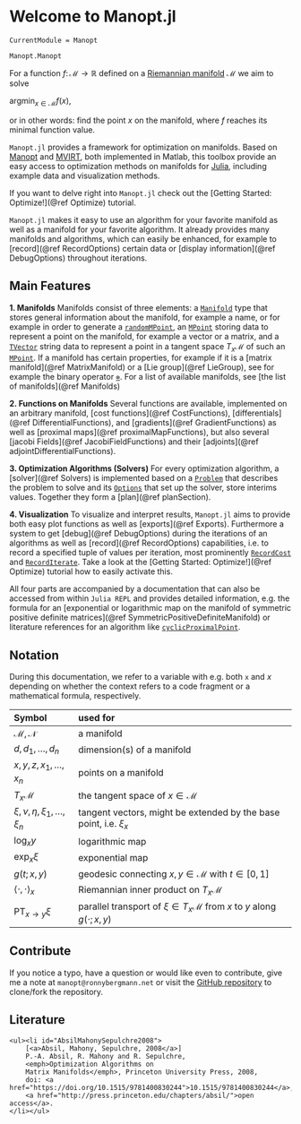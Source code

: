 # Welcome to Manopt.jl

```@meta
CurrentModule = Manopt
```

```@docs
Manopt.Manopt
```

For a function $f\colon\mathcal M \to \mathbb R$ defined on a [Riemannian manifold](https://en.wikipedia.org/wiki/Riemannian_manifold) $\mathcal M$ we aim to solve

$\operatorname*{argmin}_{x\in\mathcal M} f(x),$

or in other words: find the point $x$ on the manifold, where $f$ reaches its minimal function value.

`Manopt.jl` provides a framework for optimization on manifolds.
Based on [Manopt](https://manopt.org) and
[MVIRT](https://ronnybergmann.net/mvirt/), both implemented in Matlab,
this toolbox provide an easy access to optimization methods on manifolds
for [Julia](https://julialang.org), including example data and visualization methods.

If you want to delve right into `Manopt.jl` check out the
[Getting Started: Optimize!](@ref Optimize) tutorial.

`Manopt.jl` makes it easy to use an algorithm for your favorite
manifold as well as a manifold for your favorite algorithm. It already provides
many manifolds and algorithms, which can easily be enhanced, for example to
[record](@ref RecordOptions) certain data or
[display information](@ref DebugOptions) throughout iterations.

## Main Features

**1. Manifolds**
Manifolds consist of three elements: a [`Manifold`](@ref) type that stores
general information about the manifold, for example a name, or for example in
order to generate a [`randomMPoint`](@ref), an [`MPoint`](@ref) storing data to
represent a point on the manifold, for example a vector or a matrix, and a
[`TVector`](@ref) string data to represent a point in a tangent space
$T_x\mathcal M$ of such an [`MPoint`](@ref). If a manifold has certain
properties, for example if it is a [matrix manifold](@ref MatrixManifold) or a [Lie
group](@ref LieGroup), see for example the binary operator [`⊗`](@ref). For a
list of available manifolds, see [the list of manifolds](@ref Manifolds)

**2. Functions on Manifolds**
Several functions are available, implemented on an arbitrary manifold, [cost
functions](@ref CostFunctions), [differentials](@ref DifferentialFunctions), and
[gradients](@ref GradientFunctions) as well as [proximal maps](@ref
proximalMapFunctions), but also several [jacobi Fields](@ref
JacobiFieldFunctions) and their [adjoints](@ref adjointDifferentialFunctions).

**3. Optimization Algorithms (Solvers)**
For every optimization algorithm, a [solver](@ref Solvers) is implemented based
on a [`Problem`](@ref) that describes the problem to solve and its
[`Options`](@ref) that set up the solver, store interims values. Together they
form a [plan](@ref planSection).

**4. Visualization**
To visualize and interpret results, `Manopt.jl` aims to provide both easy plot
functions as well as [exports](@ref Exports). Furthermore a system to get
[debug](@ref DebugOptions) during the iterations of an algorithms as well as
[record](@ref RecordOptions) capabilities, i.e. to record a specified tuple of
values per iteration, most prominently [`RecordCost`](@ref) and
[`RecordIterate`](@ref). Take a look at the
[Getting Started: Optimize!](@ref Optimize) tutorial how to easily activate
this.

All four parts are accompanied by a documentation that can also be accessed from
within `Julia REPL` and provides detailed information, e.g. the formula for an
[exponential or logarithmic map on the manifold of symmetric positive definite matrices](@ref SymmetricPositiveDefiniteManifold) or literature references for an algorithm like [`cyclicProximalPoint`](@ref).

## Notation

During this documentation, we refer to a variable with e.g. both `x` and $x$
depending on whether the context refers to a code fragment or a mathematical
formula, respectively.

| Symbol | used for
|:---|:---|
$\mathcal M, \mathcal N$ | a manifold
$d,d_1,\ldots,d_n$ | dimension(s) of a manifold
$x,y,z,x_1,\ldots,x_n$ | points on a manifold
$T_x\mathcal M$ | the tangent space of $x\in\mathcal M$
$\xi,\nu,\eta,\xi_1,\ldots,\xi_n$ | tangent vectors, might be extended by the base point, i.e. $\xi_x$
$\log_xy$ | logarithmic map
$\exp_x\xi$ | exponential map
$g(t; x,y)$ | geodesic connecting $x,y\in\mathcal M$ with $t\in [0,1]$
$\langle \cdot, \cdot\rangle_x$ | Riemannian inner product on $T_x\mathcal M$
$\operatorname{PT}_{x\to y}\xi$ | parallel transport of $\xi\in T_x\mathcal M$ from $x$ to $y$ along $g(\cdot;x,y)$

## Contribute

If you notice a typo, have a question or would like even to contribute, give me a note
at `manopt@ronnybergmann.net` or visit the [GitHub repository](https://github.com/kellertuer/Manopt.jl/) to clone/fork the repository.

## Literature

```@raw html
<ul><li id="AbsilMahonySepulchre2008">
    [<a>Absil, Mahony, Sepulchre, 2008</a>]
    P.-A. Absil, R. Mahony and R. Sepulchre,
    <emph>Optimization Algorithms on
    Matrix Manifolds</emph>, Princeton University Press, 2008,
    doi: <a href="https://doi.org/10.1515/9781400830244">10.1515/9781400830244</a>,
    <a href="http://press.princeton.edu/chapters/absil/">open access</a>.
</li></ul>
```
